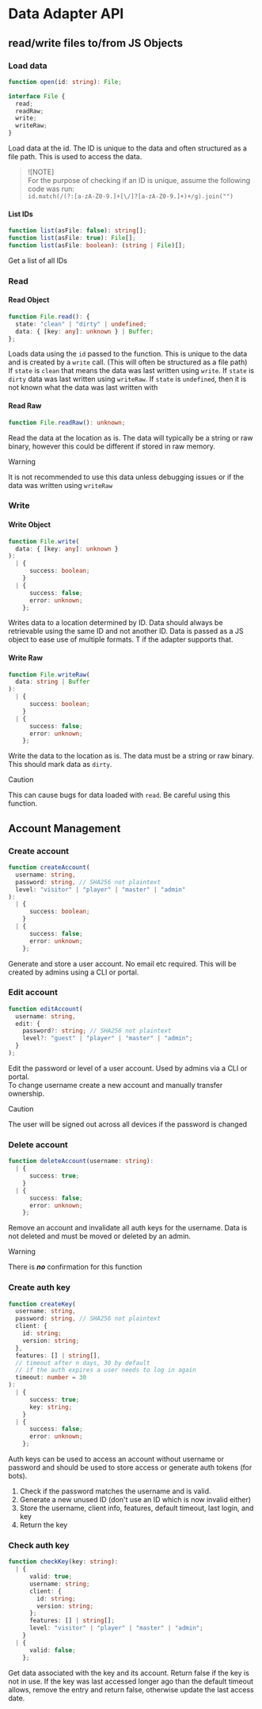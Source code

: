 # Data Adapter API

## read/write files to/from JS Objects

### Load data

```ts
function open(id: string): File;

interface File {
  read;
  readRaw;
  write;
  writeRaw;
}
```

Load data at the id. The ID is unique to the data and often structured as a file path. This is used to access the data.  

> ![NOTE]  
> For the purpose of checking if an ID is unique, assume the following code was run:  
> `id.match(/(?:[a-zA-Z0-9.]+[\/]?[a-zA-Z0-9.]+)+/g).join("")`

#### List IDs

```ts
function list(asFile: false): string[];
function list(asFile: true): File[];
function list(asFile: boolean): (string | File)[];
```

Get a list of all IDs

### Read

#### Read Object

```ts
function File.read(): {
  state: "clean" | "dirty" | undefined;
  data: { [key: any]: unknown } | Buffer;
};
```

Loads data using the `id` passed to the function. This is unique to the data and is created by a `write` call. (This will often be structured as a file path)  
If `state` is `clean` that means the data was last written using `write`. If `state` is `dirty` data was last written using `writeRaw`. If `state` is `undefined`, then it is not known what the data was last written with

#### Read Raw

```ts
function File.readRaw(): unknown;
```

Read the data at the location as is. The data will typically be a string or raw binary, however this could be different if stored in raw memory.

> [!WARNING]  
> It is not recommended to use this data unless debugging issues or if the data was written using `writeRaw`

### Write

#### Write Object

```ts
function File.write(
  data: { [key: any]: unknown }
):
  | {
      success: boolean;
    }
  | {
      success: false;
      error: unknown;
    };
```

Writes data to a location determined by ID. Data should always be retrievable using the same ID and not another ID. Data is passed as a JS object to ease use of multiple formats. T if the adapter supports that.

#### Write Raw

```ts
function File.writeRaw(
  data: string | Buffer
):
  | {
      success: boolean;
    }
  | {
      success: false;
      error: unknown;
    };
```

Write the data to the location as is. The data must be a string or raw binary. This should mark data as `dirty`.

> [!CAUTION]  
> This can cause bugs for data loaded with `read`. Be careful using this function.

## Account Management

### Create account

```ts
function createAccount(
  username: string,
  password: string, // SHA256 not plaintext
  level: "visitor" | "player" | "master" | "admin"
):
  | {
      success: boolean;
    }
  | {
      success: false;
      error: unknown;
    };
```

Generate and store a user account. No email etc required. This will be created by admins using a CLI or portal.

### Edit account

```ts
function editAccount(
  username: string,
  edit: {
    password?: string; // SHA256 not plaintext
    level?: "guest" | "player" | "master" | "admin";
  }
);
```

Edit the password or level of a user account. Used by admins via a CLI or portal.  
To change username create a new account and manually transfer ownership.

> [!CAUTION]  
> The user will be signed out across all devices if the password is changed

### Delete account

```ts
function deleteAccount(username: string):
  | {
      success: true;
    }
  | {
      success: false;
      error: unknown;
    };
```

Remove an account and invalidate all auth keys for the username. Data is not deleted and must be moved or deleted by an admin.

> [!WARNING]  
> There is **_no_** confirmation for this function

### Create auth key

```ts
function createKey(
  username: string,
  password: string, // SHA256 not plaintext
  client: {
    id: string;
    version: string;
  },
  features: [] | string[],
  // timeout after n days, 30 by default
  // if the auth expires a user needs to log in again
  timeout: number = 30
):
  | {
      success: true;
      key: string;
    }
  | {
      success: false;
      error: unknown;
    };
```

Auth keys can be used to access an account without username or password and should be used to store access or generate auth tokens (for bots).

1. Check if the password matches the username and is valid.
2. Generate a new unused ID (don't use an ID which is now invalid either)
3. Store the username, client info, features, default timeout, last login, and key
4. Return the key

### Check auth key

```ts
function checkKey(key: string):
  | {
      valid: true;
      username: string;
      client: {
        id: string;
        version: string;
      };
      features: [] | string[];
      level: "visitor" | "player" | "master" | "admin";
    }
  | {
      valid: false;
    };
```

Get data associated with the key and its account. Return false if the key is not in use. If the key was last accessed longer ago than the default timeout allows, remove the entry and return false, otherwise update the last access date.
